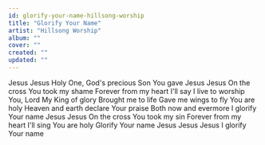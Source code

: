 ```yaml
---
id: glorify-your-name-hillsong-worship
title: "Glorify Your Name"
artist: "Hillsong Worship"
album: ""
cover: ""
created: ""
updated: ""
---
```


Jesus Jesus
Holy One, God's precious Son
You gave
Jesus Jesus
On the cross You took my shame
Forever from my heart I'll say
I live to worship You, Lord
My King of glory
Brought me to life
Gave me wings to fly
You are holy
Heaven and earth declare Your praise
Both now and evermore
I glorify Your name
Jesus Jesus
On the cross You took my sin
Forever from my heart I'll sing
You are holy
Glorify Your name
Jesus Jesus Jesus
I glorify Your name